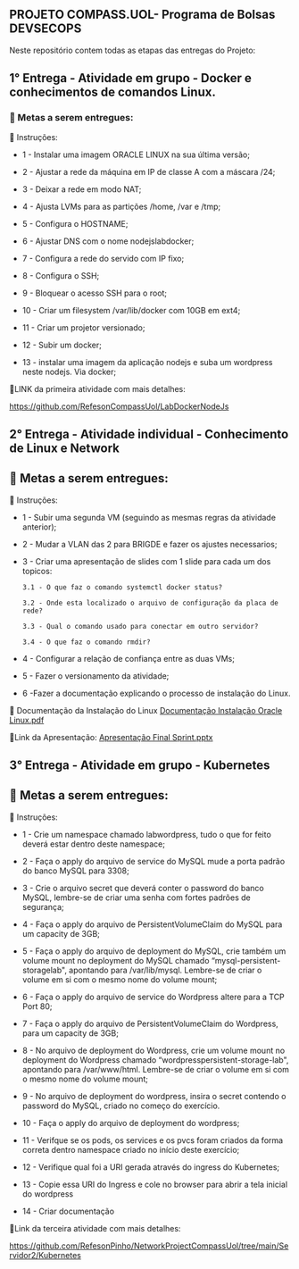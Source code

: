 ## PROJETO COMPASS.UOL- Programa de Bolsas DEVSECOPS

Neste repositório contem todas as etapas das entregas do Projeto:

## 1° Entrega - Atividade em grupo - Docker e conhecimentos de comandos Linux.

### 🎯 Metas a serem entregues:
📝 Instruções:

- 1 - Instalar uma imagem ORACLE LINUX na sua última versão; 

- 2 - Ajustar a rede da máquina em IP de classe A com a máscara /24; 

- 3 - Deixar a rede em modo NAT; 

- 4 - Ajusta LVMs para as partições /home, /var e /tmp; 

- 5 - Configura o HOSTNAME; 

- 6 - Ajustar DNS com o nome nodejslabdocker; 

- 7 - Configura a rede do servido com IP fixo; 

- 8 - Configura o SSH; 

- 9 - Bloquear o acesso SSH para o root; 

- 10 - Criar um filesystem /var/lib/docker com 10GB em ext4; 

- 11 - Criar um projetor versionado; 

- 12 - Subir um docker; 

- 13 - instalar uma imagem da aplicação nodejs e suba um wordpress neste nodejs. Via docker; 


📝LINK da primeira atividade com mais detalhes: 

https://github.com/RefesonCompassUol/LabDockerNodeJs


## 2° Entrega - Atividade individual - Conhecimento de Linux e Network


## 🎯 Metas a serem entregues:

📝 Instruções:

- 1 - Subir uma segunda VM (seguindo as mesmas regras da atividade anterior);

- 2 - Mudar a VLAN das 2 para BRIGDE e fazer os ajustes necessarios;

- 3 - Criar uma apresentação de slides com 1 slide para cada um dos topicos:

      3.1 - O que faz o comando systemctl docker status?

      3.2 - Onde esta localizado o arquivo de configuração da placa de rede?
 
      3.3 - Qual o comando usado para conectar em outro servidor?
      
      3.4 - O que faz o comando rmdir?

- 4 - Configurar a relação de confiança entre as duas VMs;

- 5 - Fazer o versionamento da atividade;

- 6 -Fazer a documentação explicando o processo de instalação do Linux.

🐧 Documentação da Instalação do Linux [Documentação Instalação Oracle Linux.pdf](https://github.com/RefesonPinho/SecondProjectCompassUol/files/9169147/Documentacao.Instalacao.Oracle.Linux.pdf)

📝Link da Apresentação: [Apresentação Final Sprint.pptx](https://github.com/RefesonPinho/SecondProjectCompassUol/files/9172536/Apresentacao.Final.Sprint.pptx)


## 3° Entrega - Atividade em grupo - Kubernetes


## 🎯 Metas a serem entregues:
📝 Instruções:
- 1 - Crie um namespace chamado labwordpress, tudo o que for feito deverá estar dentro deste namespace;

- 2 - Faça o apply do arquivo de service do MySQL mude a porta padrão do banco MySQL para 3308;

- 3 - Crie o arquivo secret que deverá conter o password do banco MySQL, lembre-se de criar uma senha com fortes padrões de segurança;

- 4 - Faça o apply do arquivo de PersistentVolumeClaim do MySQL para um capacity de 3GB;

- 5 - Faça o apply do arquivo de deployment do MySQL, crie também um volume mount no deployment do MySQL chamado “mysql-persistent-storagelab", apontando para /var/lib/mysql. Lembre-se de criar o volume em si com o mesmo nome do volume mount;

- 6 - Faça o apply do arquivo de service do Wordpress altere para a TCP Port 80;

- 7 - Faça o apply do arquivo de PersistentVolumeClaim do Wordpress, para um capacity de 3GB;

- 8 - No arquivo de deployment do Wordpress, crie um volume mount no deployment do Wordpress chamado “wordpresspersistent-storage-lab", apontando para /var/www/html. Lembre-se de criar o volume em si com o mesmo nome do volume mount;

- 9 - No arquivo de deployment do wordpress, insira o secret contendo o password do MySQL, criado no começo do exercício.

- 10 - Faça o apply do arquivo de deployment do wordpress;

- 11 - Verifque se os pods, os services e os pvcs foram criados da forma correta dentro namespace criado no início deste exercício;

- 12 - Verifique qual foi a URI gerada através do ingress do Kubernetes;

- 13 - Copie essa URI do Ingress e cole no browser para abrir a tela inicial do wordpress

- 14 - Criar documentação

📝Link da terceira atividade com mais detalhes:

https://github.com/RefesonPinho/NetworkProjectCompassUol/tree/main/Servidor2/Kubernetes


